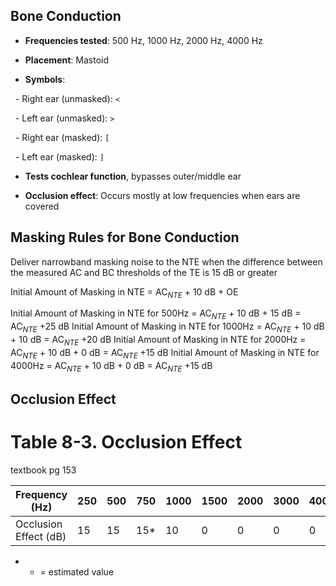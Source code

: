 ## Bone Conduction

- **Frequencies tested**: 500 Hz, 1000 Hz, 2000 Hz, 4000 Hz

- **Placement**: Mastoid

- **Symbols**:

  - Right ear (unmasked): `<`

  - Left ear (unmasked): `>`

  - Right ear (masked): `[`  

  - Left ear (masked): `]`

- **Tests cochlear function**, bypasses outer/middle ear

- **Occlusion effect**: Occurs mostly at low frequencies when ears are covered

## Masking Rules for Bone Conduction
Deliver narrowband masking noise to the NTE when the difference between the measured AC and BC thresholds of the TE is 15 dB or greater

Initial Amount of Masking in NTE = AC$_N$$_T$$_E$ + 10 dB + OE

Initial Amount of Masking in NTE for 500Hz = AC$_N$$_T$$_E$ + 10 dB + 15 dB = AC$_N$$_T$$_E$ +25 dB
Initial Amount of Masking in NTE for 1000Hz = AC$_N$$_T$$_E$ + 10 dB + 10 dB = AC$_N$$_T$$_E$ +20 dB
Initial Amount of Masking in NTE for 2000Hz = AC$_N$$_T$$_E$ + 10 dB + 0 dB = AC$_N$$_T$$_E$ +15 dB
Initial Amount of Masking in NTE for 4000Hz = AC$_N$$_T$$_E$ + 10 dB + 0 dB = AC$_N$$_T$$_E$ +15 dB

## Occlusion Effect
# Table 8-3. Occlusion Effect
textbook pg 153

| Frequency (Hz)        | 250 | 500 | 750 | 1000 | 1500 | 2000 | 3000 | 4000 |
| --------------------- | --- | --- | --- | ---- | ---- | ---- | ---- | ---- |
| Occlusion Effect (dB) | 15  | 15  | 15* | 10   | 0    | 0    | 0    | 0    |

* * = estimated value